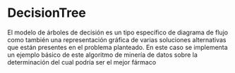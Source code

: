 # DecisionTree
El modelo de árboles de decisión es un tipo específico de diagrama de flujo como también una representación gráfica de varias soluciones alternativas que están presentes en el problema planteado. En este caso se implementa un ejemplo básico de este algoritmo de minería de datos sobre la determinación del cual podría ser el mejor fármaco
